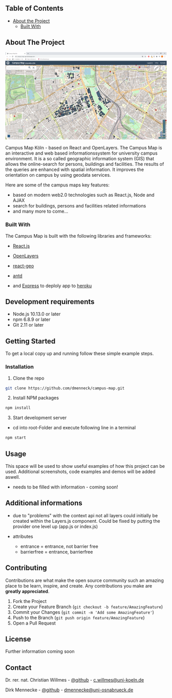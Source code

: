 <!-- TABLE OF CONTENTS -->

## Table of Contents

- [About the Project](#about-the-project)
  - [Built With](#built-with)

<!-- ABOUT THE PROJECT -->

## About The Project

![image](./src/data/img/app.PNG)

Campus Map Köln - based on React and OpenLayers. The Campus Map is an interactive and web based informationssystem for university campus environment. It is a so called geographic information system (GIS) that allows
the online-search for persons, buildings and facilities. The results of the queries are enhanced with spatial information. It improves the orientation on campus by using geodata services.

Here are some of the campus maps key features:

- based on modern web2.0 technologies such as React.js, Node and AJAX
- search for buildings, persons and facilities related informations
- and many more to come...

### Built With

The Campus Map is built with the following libraries and frameworks:

- [React.js](https://reactjs.org/)
- [OpenLayers](https://openlayers.org/)
- [react-geo](https://github.com/terrestris/react-geo)
- [antd](https://ant.design/)

- and [Express](https://expressjs.com/de/) to deploly app to [heroku](https://www.heroku.com/)

<!-- Development requirements -->

## Development requirements

- Node.js 10.13.0 or later
- npm 6.8.9 or later
- Git 2.11 or later

<!-- GETTING STARTED -->

## Getting Started

To get a local copy up and running follow these simple example steps.

### Installation

1. Clone the repo

```sh
git clone https://github.com/dmenneck/campus-map.git
```

2. Install NPM packages

```sh
npm install
```

3. Start development server

- cd into root-Folder and execute following line in a terminal

```sh
npm start
```

<!-- USAGE EXAMPLES -->

## Usage

This space will be used to show useful examples of how this project can be used. Additional screenshots, code examples and demos will be added aswell.

- needs to be filled with information - coming soon!

<!-- Additional informations -->

## Additional informations

- due to "problems" with the context api not all layers could initially be created within the Layers.js component.
  Could be fixed by putting the provider one level up (app.js or index.js)

- attributes
  - entrance = entrance, not barrier free
  - barrierfree = entrance, barrierfree

<!-- CONTRIBUTING -->

## Contributing

Contributions are what make the open source community such an amazing place to be learn, inspire, and create. Any contributions you make are **greatly appreciated**.

1. Fork the Project
2. Create your Feature Branch (`git checkout -b feature/AmazingFeature`)
3. Commit your Changes (`git commit -m 'Add some AmazingFeature'`)
4. Push to the Branch (`git push origin feature/AmazingFeature`)
5. Open a Pull Request

<!-- LICENSE -->

## License

Further information coming soon

<!-- CONTACT -->

## Contact

Dr. rer. nat. Christian Willmes - [@github](https://github.com/cwillmes) - c.willmes@uni-koeln.de

Dirk Mennecke - [@github](https://github.com/dmenneck) - dmennecke@uni-osnabrueck.de
